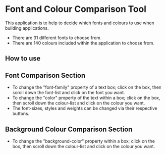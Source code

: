 # Font and Colour Comparison Tool

This application is to help to decide which fonts and colours to use when building applications.

* There are 31 different fonts to choose from.
* There are 140 colours included within the application to choose from.


## How to use

## Font Comparison Section
* To change the "font-family" property of a text box; click on the box, then scroll down the font-list and click on the font you want.
* To change the "color" property of the text within a box; click on the box, then scroll down the colour-list and click on the colour you want.
* The font-sizes, styles and weights can be changed via their respective buttons.

## Background Colour Comparison Section
* To change the "background-color" property within a box; click on the box, then scroll down the colour-list and click on the colour you want.
